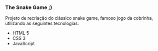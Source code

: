 ### The Snake Game ;)

Projeto de recriação do clássico snake game, famoso jogo da cobrinha, utilizando as seguintes tecnologias:



- HTML 5
- CSS 3
- JavaScript







